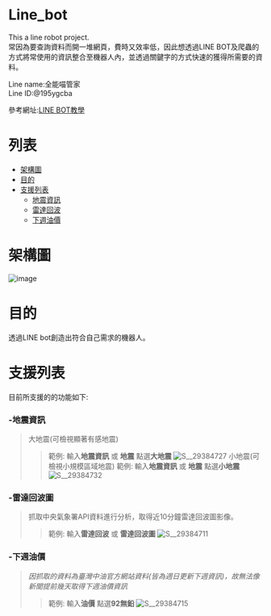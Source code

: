 # Line_bot
This a line robot project.  
常因為要查詢資料而開一堆網頁，費時又效率低，因此想透過LINE BOT及爬蟲的方式將常使用的資訊整合至機器人內，並透過關鍵字的方式快速的獲得所需要的資料。  
  
Line name:全能喵管家  
Line ID:@195ygcba  
  
參考網址:[LINE BOT教學](https://steam.oxxostudio.tw/category/python/example/line-bot.html)
# 列表
- [架構圖](https://github.com/sheng411/Line_robot?tab=readme-ov-file#%E4%B8%8B%E9%80%B1%E6%B2%B9%E5%83%B9)
- [目的](https://github.com/sheng411/Line_robot?tab=readme-ov-file#%E7%9B%AE%E7%9A%84)
- [支援列表](https://github.com/sheng411/Line_robot?tab=readme-ov-file#%E7%9B%AE%E7%9A%84)
  - [地震資訊](https://github.com/sheng411/Line_robot?tab=readme-ov-file#%E7%9B%AE%E7%9A%84)
  - [雷達回波](https://github.com/sheng411/Line_robot?tab=readme-ov-file#%E7%9B%AE%E7%9A%84)
  - [下週油價](https://github.com/sheng411/Line_robot?tab=readme-ov-file#%E7%9B%AE%E7%9A%84)


# 架構圖
![image](https://github.com/user-attachments/assets/6f48ad67-9168-4b01-a2e7-6669062262ef)

# 目的
透過LINE bot創造出符合自己需求的機器人。

# 支援列表
目前所支援的的功能如下:  
### -地震資訊  
>大地震(可檢視顯著有感地震)
>>範例: 輸入**地震資訊** 或 **地震** 點選**大地震**
>>![S__29384727](https://github.com/user-attachments/assets/84ccde55-b880-411f-b7c9-d35fe9a3ff00)
>小地震(可檢視小規模區域地震)
>>範例: 輸入**地震資訊** 或 **地震** 點選**小地震**
>>![S__29384732](https://github.com/user-attachments/assets/8635264d-dd91-41d9-8245-6720053d0346)

### -雷達回波圖  
>抓取中央氣象署API資料進行分析，取得近10分鐘雷達回波圖影像。
>>範例: 輸入**雷達回波** 或 **雷達回波圖**
![S__29384711](https://github.com/user-attachments/assets/46fbe11a-c6a3-47b1-936e-58c560e1b783)


### -下週油價  
>*因抓取的資料為臺灣中油官方網站資料(皆為週日更新下週資訊)，故無法像新聞提前幾天取得下週油價資訊*
>>範例: 輸入**油價** 點選**92無鉛**
![S__29384715](https://github.com/user-attachments/assets/141c477f-7667-4781-99a4-63d5348fb166)


